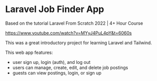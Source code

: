 # Laravel Job Finder App
Based on the tutorial Laravel From Scratch 2022 | 4+ Hour Course

https://www.youtube.com/watch?v=MYyJ4PuL4pY&t=6060s


This was a great introductory project for learning Laravel and Tailwind.

This web app features:
- user sign up, login (auth), and log out
- users can manage, create, edit, and delete job postings
- guests can view postings, login, or sign up